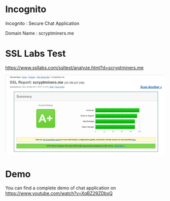 # Incognito
Incognito : Secure Chat Application

Domain Name : scryptminers.me 
# SSL Labs Test
https://www.ssllabs.com/ssltest/analyze.html?d=scryptminers.me <br>

<img src="https://github.com/Samruddhi9369/Incognito/blob/master/Images/SSL_Labs.jpg" alt="SSL Labs Report" />

# Demo 
You can find a complete demo of chat application on https://www.youtube.com/watch?v=XqBZ29ZDbxQ <br>

